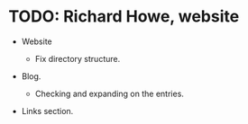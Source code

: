 TODO: Richard Howe, website
===========================

* Website
	- Fix directory structure.

* Blog.
	- Checking and expanding on the entries.

* Links section.
